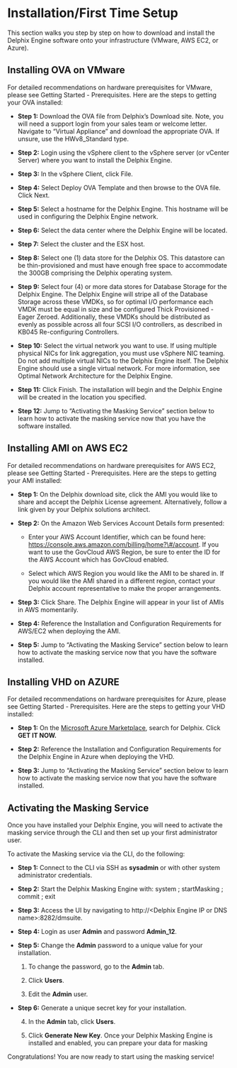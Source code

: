 # Installation/First Time Setup

This section walks you step by step on how to download and install the
Delphix Engine software onto your infrastructure (VMware, AWS EC2, or
Azure).

## Installing OVA on VMware

For detailed recommendations on hardware prerequisites for VMware,
please see Getting Started - Prerequisites. Here are the steps to
getting your OVA installed:

  - **Step 1:** Download the OVA file from Delphix’s Download site.
    Note, you will need a support login from your sales team or
    welcome letter. Navigate to “Virtual Appliance” and download the
    appropriate OVA. If unsure, use the HWv8\_Standard type.

  - **Step 2:** Login using the vSphere client to the vSphere server
    (or vCenter Server) where you want to install the Delphix Engine.

  - **Step 3:** In the vSphere Client, click File.

  - **Step 4:** Select Deploy OVA Template and then browse to the OVA
    file. Click Next.

  - **Step 5:** Select a hostname for the Delphix Engine. This
    hostname will be used in configuring the Delphix Engine network.

  - **Step 6:** Select the data center where the Delphix Engine will
    be located.

  - **Step 7:** Select the cluster and the ESX host.

  - **Step 8:** Select one (1) data store for the Delphix OS. This
    datastore can be thin-provisioned and must have enough free space
    to accommodate the 300GB comprising the Delphix operating system.

  - **Step 9:** Select four (4) or more data stores for Database
    Storage for the Delphix Engine. The Delphix Engine will stripe all
    of the Database Storage across these VMDKs, so for optimal I/O
    performance each VMDK must be equal in size and be configured
    Thick Provisioned - Eager Zeroed. Additionally, these VMDKs should
    be distributed as evenly as possible across all four SCSI I/O
    controllers, as described in KB045 Re-configuring Controllers.

  - **Step 10:** Select the virtual network you want to use. If using
    multiple physical NICs for link aggregation, you must use vSphere
    NIC teaming. Do not add multiple virtual NICs to the Delphix
    Engine itself. The Delphix Engine should use a single virtual
    network. For more information, see Optimal Network Architecture
    for the Delphix Engine.

  - **Step 11:** Click Finish. The installation will begin and the
    Delphix Engine will be created in the location you specified.

  - **Step 12:** Jump to “Activating the Masking Service” section
    below to learn how to activate the masking service now that you
    have the software installed.

## Installing AMI on AWS EC2

For detailed recommendations on hardware prerequisites for AWS EC2,
please see Getting Started - Prerequisites. Here are the steps to
getting your AMI installed:

  - **Step 1:** On the Delphix download site, click the AMI you would
    like to share and accept the Delphix License agreement.
    Alternatively, follow a link given by your Delphix solutions
    architect.

  - **Step 2:** On the Amazon Web Services Account Details form
    presented:
    
      - Enter your AWS Account Identifier, which can be found here:
        https://console.aws.amazon.com/billing/home?\#/account. If you
        want to use the GovCloud AWS Region, be sure to enter the ID
        for the AWS Account which has GovCloud enabled.
    
      - Select which AWS Region you would like the AMI to be shared
        in. If you would like the AMI shared in a different region,
        contact your Delphix account representative to make the proper
        arrangements.

  - **Step 3:** Click Share. The Delphix Engine will appear in your
    list of AMIs in AWS momentarily.

  - **Step 4:** Reference the Installation and Configuration
    Requirements for AWS/EC2 when deploying the AMI.

  - **Step 5:** Jump to “Activating the Masking Service” section below
    to learn how to activate the masking service now that you have the
    software installed.

## Installing VHD on AZURE

For detailed recommendations on hardware prerequisites for Azure, please
see Getting Started - Prerequisites. Here are the steps to getting your
VHD installed:

  - **Step 1:** On the [<span class="underline">Microsoft Azure
    Marketplace</span>](https://azuremarketplace.microsoft.com/en-us/marketplace/apps/delphix.delphix_dynamic_data_platform?tab=Overview),
    search for Delphix. Click **GET IT NOW.**

  - **Step 2:** Reference the Installation and Configuration
    Requirements for the Delphix Engine in Azure when deploying the
    VHD.

  - **Step 3:** Jump to “Activating the Masking Service” section below
    to learn how to activate the masking service now that you have the
    software installed.

## Activating the Masking Service 

Once you have installed your Delphix Engine, you will need to activate
the masking service through the CLI and then set up your first
administrator user.

To activate the Masking service via the CLI, do the following:

  - **Step 1:** Connect to the CLI via SSH as **sysadmin** or with
    other system administrator credentials.

  - **Step 2:** Start the Delphix Masking Engine with: system ;
    startMasking ; commit ; exit

<!-- end list -->

  - **Step 3:** Access the UI by navigating to http://\<Delphix Engine
    IP or DNS name\>:8282/dmsuite.

  - **Step 4:** Login as user **Admin** and password **Admin\_12**.

  - **Step 5:** Change the **Admin** password to a unique value for
    your installation.
    
    1.  To change the password, go to the **Admin** tab.
    
    2.  Click **Users**.
    
    3.  Edit the **Admin** user.

  - **Step 6:** Generate a unique secret key for your installation.
    
    4.  In the **Admin** tab, click **Users**.
    
    5.  Click **Generate New Key**. Once your Delphix Masking Engine
        is installed and enabled, you can prepare your data for
        masking

Congratulations\! You are now ready to start using the masking service\!
